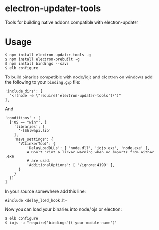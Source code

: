 # electron-updater-tools
Tools for building native addons compatible with electron-updater

# Usage
```
$ npm install electron-updater-tools -g
$ npm install electron-prebuilt -g
$ npm install bindings --save
$ elb configure
```

To build binaries compatible with node/iojs and electron on windows add the following to your `binding.gyp` file:
```
'include_dirs': [
  "<!(node -e \"require('electron-updater-tools')\")"        
],
```
And
```
'conditions' : [
  ['OS == "win"', {
    'libraries': [
      '-lShlwapi.lib'
    ],
    'msvs_settings': {
      'VCLinkerTool': {
          'DelayLoadDLLs': [ 'node.dll', 'iojs.exe', 'node.exe' ],
          # Don't print a linker warning when no imports from either .exe
          # are used.
          'AdditionalOptions': [ '/ignore:4199' ],
      }
    }
  }]
]
```
In your source somewhere add this line:
```
#include <delay_load_hook.h>
```

Now you can load your binaries into node/iojs or electron:
```
$ elb configure
$ iojs -p "require('bindings')('your-module-name')"
```
